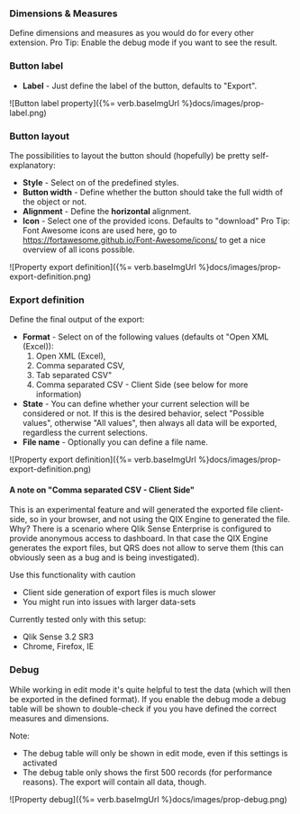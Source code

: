 ### Dimensions & Measures

Define dimensions and measures as you would do for every other extension.
Pro Tip: Enable the debug mode if you want to see the result.

### Button label

- **Label** - Just define the label of the button, defaults to "Export".

![Button label property]({%= verb.baseImgUrl %}docs/images/prop-label.png)

### Button layout

The possibilities to layout the button should (hopefully) be pretty self-explanatory:

- **Style** - Select on of the predefined styles.
- **Button width** - Define whether the button should take the full width of the object or not.
- **Alignment** - Define the **horizontal** alignment.
- **Icon** - Select one of the provided icons. Defaults to "download"
Pro Tip: Font Awesome icons are used here, go to https://fortawesome.github.io/Font-Awesome/icons/ to get a nice overview of all icons possible.

![Property export definition]({%= verb.baseImgUrl %}docs/images/prop-export-definition.png)

### Export definition

Define the final output of the export:

- **Format** - Select on of the following values (defaults ot "Open XML (Excel)): 
  1) Open XML (Excel), 
  2) Comma separated CSV, 
  3) Tab separated CSV"
  4) Comma separated CSV - Client Side (see below for more information)
- **State** - You can define whether your current selection will be considered or not. If this is the desired behavior, select "Possible values", otherwise "All values", then always all data will be exported, regardless the current selections.
- **File name** - Optionally you can define a file name.

![Property export definition]({%= verb.baseImgUrl %}docs/images/prop-export-definition.png)

#### A note on "Comma separated CSV - Client Side"
This is an experimental feature and will generated the exported file client-side, so in your browser, and not using the QIX Engine to generated the file.
Why? There is a scenario where Qlik Sense Enterprise is configured to provide anonymous access to dashboard. In that case the QIX Engine generates the export files, but QRS does not allow to serve them (this can obviously seen as a bug and is being investigated). 

Use this functionality with caution

- Client side generation of export files is much slower
- You might run into issues with larger data-sets

Currently tested only with this setup:

- Qlik Sense 3.2 SR3
- Chrome, Firefox, IE


### Debug
While working in edit mode it's quite helpful to test the data (which will then be exported in the defined format).
If you enable the debug mode a debug table will be shown to double-check if you you have defined the correct measures and dimensions.

Note:
- The debug table will only be shown in edit mode, even if this settings is activated
- The debug table only shows the first 500 records (for performance reasons). The export will contain all data, though.

![Property debug]({%= verb.baseImgUrl %}docs/images/prop-debug.png)
